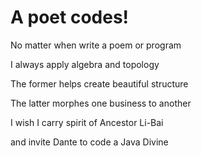 # A poet codes!

No matter when write a poem or program

I always apply algebra and topology

The former helps create beautiful structure

The latter morphes one business to another

I wish I carry spirit of Ancestor Li-Bai 

and invite Dante to code a Java Divine
